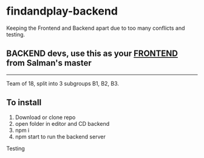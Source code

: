 # findandplay-backend  

Keeping the Frontend and Backend apart due to too many conflicts and testing. 

## BACKEND devs, use this as your [FRONTEND](https://github.com/Salman-Virji/FindAndPlayGroupB) from Salman's master

----

Team of 18, split into 3 subgroups B1, B2, B3.

## To install
1. Download or clone repo
2. open folder in editor and CD backend
3. npm i
4. npm start to run the backend server

Testing